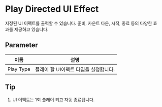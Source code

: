 # Play Directed UI Effect
지정된 UI 이펙트를 출력할 수 있습니다. 
준비, 카운트 다운, 시작, 종료 등의 다양한 효과를 제공하고 있습니다. 

## Parameter

| **이름**    | **설명**                 |
|-----------|------------------------|
| Play Type | 플레이 할 UI이펙트 타입을 설정합니다. |



## Tip

1. UI 이팩트는 1회 플레이 되고 자동 종료됩니다.
